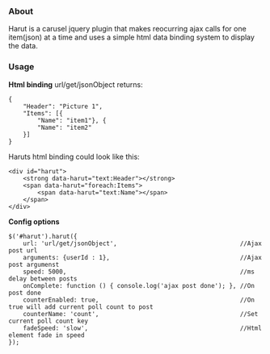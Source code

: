 <h3>About</h3>
Harut is a carusel jquery plugin that makes reocurring ajax calls for one item(json) at a time and uses a simple html data binding system to display the data.

<h3>Usage</h3>
<strong>Html binding</strong>
url/get/jsonObject returns:

```
{
    "Header": "Picture 1",
    "Items": [{
        "Name": "item1"}, {
        "Name": "item2"
    }]
}
```

Haruts html binding could look like this:

```
<div id="harut">
    <strong data-harut="text:Header"></strong>
    <span data-harut="foreach:Items">
        <span data-harut="text:Name"></span>
    </span>
</div>
```

<strong>Config options</strong>

```
$('#harut').harut({
    url: 'url/get/jsonObject',                                  //Ajax post url
    arguments: {userId : 1},                                    //Ajax post argumenst
    speed: 5000,                                                //ms delay between posts
    onComplete: function () { console.log('ajax post done'); }, //On post done
    counterEnabled: true,                                       //On true will add current poll count to post               
    counterName: 'count',                                       //Set current poll count key
    fadeSpeed: 'slow',                                          //Html element fade in speed
});
```
